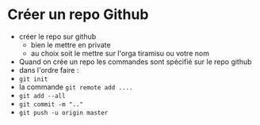 # Créer un repo Github

- créer le repo sur github
  - bien le mettre en private
  - au choix soit le mettre sur l'orga tiramisu ou votre nom
- Quand on crée un repo les commandes sont spécifié sur le repo github
- dans l'ordre faire :
- `git init`
- la commande `git remote add ....`
- `git add --all`
- `git commit -m ".."`
- `git push -u origin master`